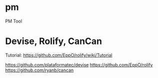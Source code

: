 pm
==

PM Tool


Devise, Rolify, CanCan
==

Tutorial:
https://github.com/EppO/rolify/wiki/Tutorial

https://github.com/plataformatec/devise
https://github.com/EppO/rolify
https://github.com/ryanb/cancan
